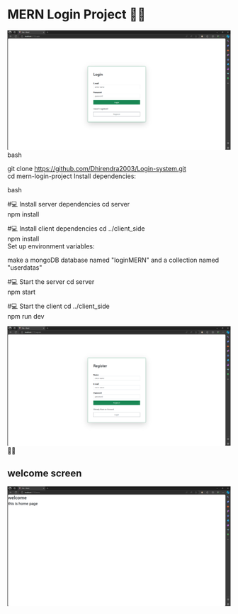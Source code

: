 <h1>MERN Login Project 🚀🚀</h1>

![](https://github.com/Dhirendra2003/Login-system/blob/master/MERN%20login%203.png)
bash

git clone https://github.com/Dhirendra2003/Login-system.git  <br>
cd mern-login-project
Install dependencies:

bash

#💻 Install server dependencies
cd server <br>
npm install<br>

#💻 Install client dependencies
cd ../client_side<br>
npm install<br>
Set up environment variables:<br>


make a mongoDB database named "loginMERN" and a collection named "userdatas"<br>


#💻 Start the server
cd server<br>
npm start<br>

#💻 Start the client
cd ../client_side <br>
npm run dev <br>

![](https://github.com/Dhirendra2003/Login-system/blob/master/MERN%20login%202.png)
🎉🎉
<h2>welcome screen </h2>

![](https://github.com/Dhirendra2003/Login-system/blob/master/MERN%20login%201.png)
